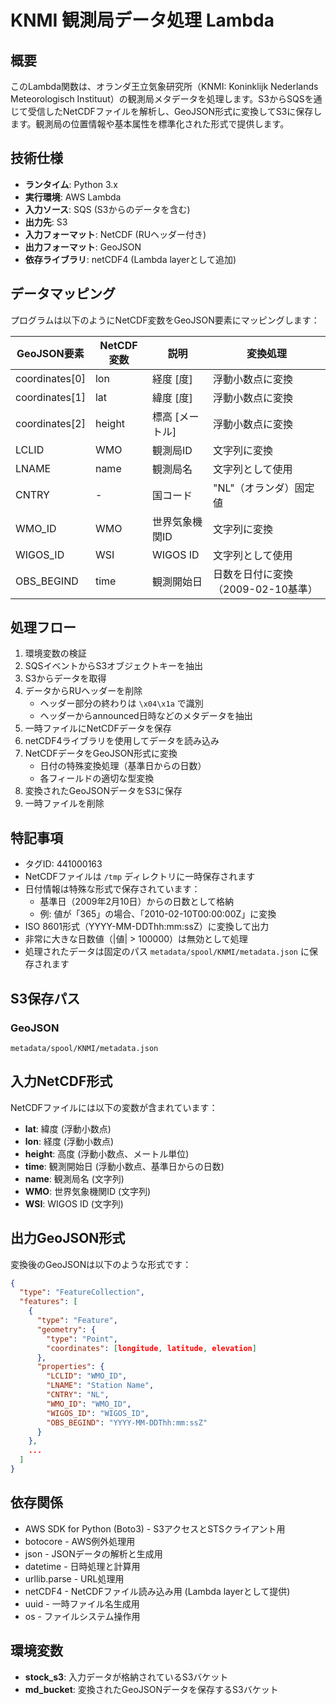 # KNMI 観測局データ処理 Lambda

## 概要
このLambda関数は、オランダ王立気象研究所（KNMI: Koninklijk Nederlands Meteorologisch Instituut）の観測局メタデータを処理します。S3からSQSを通じて受信したNetCDFファイルを解析し、GeoJSON形式に変換してS3に保存します。観測局の位置情報や基本属性を標準化された形式で提供します。

## 技術仕様
- **ランタイム**: Python 3.x
- **実行環境**: AWS Lambda
- **入力ソース**: SQS (S3からのデータを含む)
- **出力先**: S3
- **入力フォーマット**: NetCDF (RUヘッダー付き)
- **出力フォーマット**: GeoJSON
- **依存ライブラリ**: netCDF4 (Lambda layerとして追加)

## データマッピング
プログラムは以下のようにNetCDF変数をGeoJSON要素にマッピングします：

| GeoJSON要素 | NetCDF変数 | 説明 | 変換処理 |
|--------------|----------------|----------------|----------------|
| coordinates[0] | lon | 経度 [度] | 浮動小数点に変換 |
| coordinates[1] | lat | 緯度 [度] | 浮動小数点に変換 |
| coordinates[2] | height | 標高 [メートル] | 浮動小数点に変換 |
| LCLID | WMO | 観測局ID | 文字列に変換 |
| LNAME | name | 観測局名 | 文字列として使用 |
| CNTRY | - | 国コード | "NL"（オランダ）固定値 |
| WMO_ID | WMO | 世界気象機関ID | 文字列に変換 |
| WIGOS_ID | WSI | WIGOS ID | 文字列として使用 |
| OBS_BEGIND | time | 観測開始日 | 日数を日付に変換（2009-02-10基準） |

## 処理フロー
1. 環境変数の検証
2. SQSイベントからS3オブジェクトキーを抽出
3. S3からデータを取得
4. データからRUヘッダーを削除
   - ヘッダー部分の終わりは `\x04\x1a` で識別
   - ヘッダーからannounced日時などのメタデータを抽出
5. 一時ファイルにNetCDFデータを保存
6. netCDF4ライブラリを使用してデータを読み込み
7. NetCDFデータをGeoJSON形式に変換
   - 日付の特殊変換処理（基準日からの日数）
   - 各フィールドの適切な型変換
8. 変換されたGeoJSONデータをS3に保存
9. 一時ファイルを削除

## 特記事項
- タグID: 441000163
- NetCDFファイルは `/tmp` ディレクトリに一時保存されます
- 日付情報は特殊な形式で保存されています：
  - 基準日（2009年2月10日）からの日数として格納
  - 例: 値が「365」の場合、「2010-02-10T00:00:00Z」に変換
- ISO 8601形式（YYYY-MM-DDThh:mm:ssZ）に変換して出力
- 非常に大きな日数値（|値| > 100000）は無効として処理
- 処理されたデータは固定のパス `metadata/spool/KNMI/metadata.json` に保存されます

## S3保存パス
### GeoJSON
```
metadata/spool/KNMI/metadata.json
```

## 入力NetCDF形式
NetCDFファイルには以下の変数が含まれています：
- **lat**: 緯度 (浮動小数点)
- **lon**: 経度 (浮動小数点)
- **height**: 高度 (浮動小数点、メートル単位)
- **time**: 観測開始日 (浮動小数点、基準日からの日数)
- **name**: 観測局名 (文字列)
- **WMO**: 世界気象機関ID (文字列)
- **WSI**: WIGOS ID (文字列)

## 出力GeoJSON形式
変換後のGeoJSONは以下のような形式です：

```json
{
  "type": "FeatureCollection",
  "features": [
    {
      "type": "Feature",
      "geometry": {
        "type": "Point",
        "coordinates": [longitude, latitude, elevation]
      },
      "properties": {
        "LCLID": "WMO_ID",
        "LNAME": "Station Name",
        "CNTRY": "NL",
        "WMO_ID": "WMO_ID",
        "WIGOS_ID": "WIGOS_ID",
        "OBS_BEGIND": "YYYY-MM-DDThh:mm:ssZ"
      }
    },
    ...
  ]
}
```

## 依存関係
- AWS SDK for Python (Boto3) - S3アクセスとSTSクライアント用
- botocore - AWS例外処理用
- json - JSONデータの解析と生成用
- datetime - 日時処理と計算用
- urllib.parse - URL処理用
- netCDF4 - NetCDFファイル読み込み用 (Lambda layerとして提供)
- uuid - 一時ファイル名生成用
- os - ファイルシステム操作用

## 環境変数
- **stock_s3**: 入力データが格納されているS3バケット
- **md_bucket**: 変換されたGeoJSONデータを保存するS3バケット